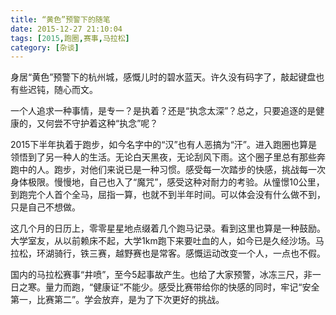 ```yaml
---
title: “黄色”预警下的随笔
date: 2015-12-27 21:10:04
tags: [2015,跑圈,赛事,马拉松]
category: [杂谈]
---
```

身居“黄色”预警下的杭州城，感慨儿时的碧水蓝天。许久没有码字了，敲起键盘也有些迟钝，随心而文。

一个人追求一种事情，是专一？是执着？还是“执念太深”？总之，只要追逐的是健康的，又何尝不守护着这种“执念”呢？

<!--more-->

2015下半年执着于跑步，如今名字中的“汉”也有人恶搞为“汗”。进入跑圈也算是领悟到了另一种人的生活。无论白天黑夜，无论刮风下雨。这个圈子里总有那些奔跑中的人。跑步，对他们来说已是一种习惯。感受每一次踏步的快感，挑战每一次身体极限。慢慢地，自己也入了“魔咒”，感受这种对耐力的考验。从憧憬10公里，到跑完个人首个全马，屈指一算，也就不到半年时间。可以体会没有什么做不到，只是自己不想做。

这几个月的日历上，零零星星地点缀着几个跑马记录。看到这里也算是一种鼓励。大学室友，从以前赖床不起，大学1km跑下来要吐血的人，如今已是久经沙场。马拉松，环湖骑行，铁三赛，越野赛也是常客。感慨运动改变一个人，一点也不假。

国内的马拉松赛事“井喷”，至今5起事故产生。也给了大家预警，冰冻三尺，非一日之寒。量力而跑，“健康证”不能少。感受比赛带给你的快感的同时，牢记“安全第一，比赛第二”。学会放弃，是为了下次更好的挑战。
